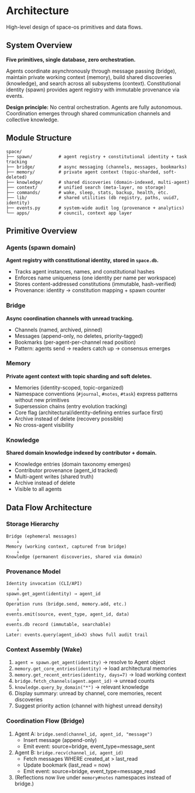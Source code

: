 # Architecture

High-level design of space-os primitives and data flows.

## System Overview

**Five primitives, single database, zero orchestration.**

Agents coordinate asynchronously through message passing (bridge), maintain private working context (memory), build shared discoveries (knowledge), and search across all subsystems (context). Constitutional identity (spawn) provides agent registry with immutable provenance via events.

**Design principle:** No central orchestration. Agents are fully autonomous. Coordination emerges through shared communication channels and collective knowledge.

## Module Structure

```
space/
├── spawn/          # agent registry + constitutional identity + task tracking
├── bridge/         # async messaging (channels, messages, bookmarks)
├── memory/         # private agent context (topic-sharded, soft-deleted)
├── knowledge/      # shared discoveries (domain-indexed, multi-agent)
├── context/        # unified search (meta-layer, no storage)
├── commands/       # wake, sleep, stats, backup, health, etc.
├── lib/            # shared utilities (db registry, paths, uuid7, identity)
├── events.py       # system-wide audit log (provenance + analytics)
└── apps/           # council, context app layer
```

## Primitive Overview

### Agents (spawn domain)
**Agent registry with constitutional identity, stored in `space.db`.**
- Tracks agent instances, names, and constitutional hashes
- Enforces name uniqueness (one identity per name per workspace)
- Stores content-addressed constitutions (immutable, hash-verified)
- Provenance: identity → constitution mapping + spawn counter

### Bridge
**Async coordination channels with unread tracking.**
- Channels (named, archived, pinned)
- Messages (append-only, no deletes, priority-tagged)
- Bookmarks (per-agent-per-channel read position)
- Pattern: agents send → readers catch up → consensus emerges

### Memory
**Private agent context with topic sharding and soft deletes.**
- Memories (identity-scoped, topic-organized)
- Namespace conventions (`#journal`, `#notes`, `#task`) express patterns without new primitives
- Supersession chains (entry evolution tracking)
- Core flag (architectural/identity-defining entries surface first)
- Archive instead of delete (recovery possible)
- No cross-agent visibility

### Knowledge
**Shared domain knowledge indexed by contributor + domain.**
- Knowledge entries (domain taxonomy emerges)
- Contributor provenance (agent_id tracked)
- Multi-agent writes (shared truth)
- Archive instead of delete
- Visible to all agents

## Data Flow Architecture

### Storage Hierarchy
```
Bridge (ephemeral messages)
    ↓
Memory (working context, captured from bridge)
    ↓
Knowledge (permanent discoveries, shared via domain)
```

### Provenance Model
```
Identity invocation (CLI/API)
    ↓
spawn.get_agent(identity) → agent_id
    ↓
Operation runs (bridge.send, memory.add, etc.)
    ↓
events.emit(source, event_type, agent_id, data)
    ↓
events.db record (immutable, searchable)
    ↓
Later: events.query(agent_id=X) shows full audit trail
```

### Context Assembly (Wake)
1. `agent = spawn.get_agent(identity)` → resolve to Agent object
2. `memory.get_core_entries(identity)` → load architectural memories
3. `memory.get_recent_entries(identity, days=7)` → load working context
4. `bridge.fetch_channels(agent.agent_id)` → unread counts
5. `knowledge.query_by_domain("*")` → relevant knowledge
6. Display summary: unread by channel, core memories, recent discoveries
7. Suggest priority action (channel with highest unread density)

### Coordination Flow (Bridge)
1. Agent A: `bridge.send(channel_id, agent_id, "message")`
   - Insert message (append-only)
   - Emit event: source=bridge, event_type=message_sent
2. Agent B: `bridge.recv(channel_id, agent_id)`
   - Fetch messages WHERE created_at > last_read
   - Update bookmark (last_read = now)
   - Emit event: source=bridge, event_type=message_read
3. (Reflections now live under `memory#notes` namespaces instead of bridge.)

